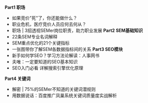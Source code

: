 **Part1 职场**
- 如果竞价"死"了，你还能做什么？
- 职业危机，医疗竞价人员应何去何从？
- 职场 | 3招透视SEMer岗位职责，助力职业发展
**Part2 SEM基础知识**
- 22条SEM专业名词解释
- SEM重点优化的21个关键指标
- 一张图带你了解SEM各数据指标间的关系
**Part3 SEO模块**
- 新手如何学SEO？学习方法论解读：人事网书
- 夫唯：一定要知道的SEO基本知识
- SEO入门必看 详解搜索引擎优化原理

**Part4 关键词**
- 解密 | 75%的SEMer不知道的关键词潜规则
- 用数据说话：百度推广凤巢系统关键词质量度实战解析